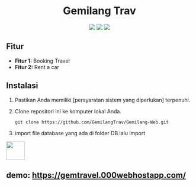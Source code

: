 <!-- Nama Proyek -->
<h1 align="center">Gemilang Trav</h1>

<!-- Deskripsi -->
<!-- <p align="center">
  Ini adalah proyek web yang dibuat untuk [deskripsi proyek Anda]. Tujuan utama proyek ini adalah [jelaskan tujuan utama proyek Anda].
</p> -->

<!-- Tampilan Badge -->
<p align="center">
  <img src="https://img.shields.io/badge/version-v1.0-blue">
  <img src="https://img.shields.io/badge/license-MIT-green">
  <img src="https://img.shields.io/badge/author-Kelompok%20delapan-orange">
</p>

<!-- Tampilan Screenshot/Gambar Proyek -->
<!-- <p align="center">
  <img src="screenshot.png" alt="Screenshot Proyek">
</p> -->

<!-- Fitur -->
## Fitur

- **Fitur 1:** Booking Travel
- **Fitur 2:** Rent a car

<!-- Instalasi -->
## Instalasi

1. Pastikan Anda memiliki [persyaratan sistem yang diperlukan] terpenuhi.
2. Clone repositori ini ke komputer lokal Anda.

   ```shell
   git clone https://github.com/GemilangTrav/Gemilang-Web.git

3. import file database yang ada di folder DB lalu import

<img src="https://media.giphy.com/media/VgCDAzcKvsR6OM0uWg/giphy.gif" width="50">

## demo: https://gemtravel.000webhostapp.com/
